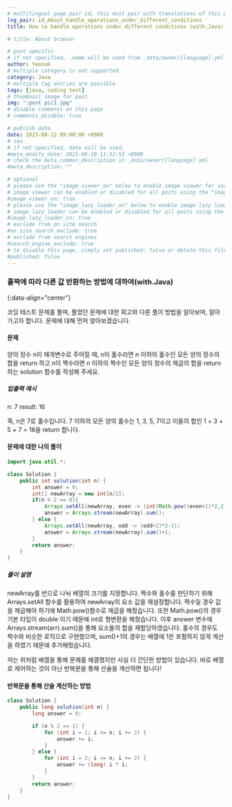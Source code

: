 ```yaml
---
# multilingual page pair id, this must pair with translations of this page. (This name must be unique)
lng_pair: id_About_handle_operations_under_different_conditions
title: How to handle operations under different conditions (with.Java)

# title: About browser

# post specific
# if not specified, .name will be used from _data/owner/[language].yml
author: Yeonuk
# multiple category is not supported
category: Java
# multiple tag entries are possible
tags: [java, coding test]
# thumbnail image for post
img: ":post_pic1.jpg"
# disable comments on this page
# comments_disable: true

# publish date
date: 2023-08-22 09:00:00 +0900
# seo
# if not specified, date will be used.
#meta_modify_date: 2021-08-10 11:32:53 +0900
# check the meta_common_description in _data/owner/[language].yml
#meta_description: ""

# optional
# please use the "image_viewer_on" below to enable image viewer for individual pages or posts (_posts/ or [language]/_posts folders).
# image viewer can be enabled or disabled for all posts using the "image_viewer_posts: true" setting in _data/conf/main.yml.
#image_viewer_on: true
# please use the "image_lazy_loader_on" below to enable image lazy loader for individual pages or posts (_posts/ or [language]/_posts folders).
# image lazy loader can be enabled or disabled for all posts using the "image_lazy_loader_posts: true" setting in _data/conf/main.yml.
#image_lazy_loader_on: true
# exclude from on site search
#on_site_search_exclude: true
# exclude from search engines
#search_engine_exclude: true
# to disable this page, simply set published: false or delete this file
#published: false
---
```


<!-- outline-start -->

### 홀짝에 따라 다른 값 반환하는 방법에 대하여(with.Java)

{:data-align="center"}

<!-- outline-end -->

코딩 테스트 문제를 풀며, 풀었던 문제에 대한 회고와 다른 풀이 방법을 알아보며, 알아가고자 합니다.
문제에 대해 먼저 알아보겠습니다.

#### 문제

양의 정수 n이 매개변수로 주어질 때, n이 홀수라면 n 이하의 홀수인 모든 양의 정수의 합을 return 하고 n이 짝수라면 n 이하의 짝수인 모든 양의 정수의 제곱의 합을 return 하는 solution 함수를 작성해 주세요.

##### 입출력 예시

n: 7
result: 16

즉, n은 7로 홀수입니다. 7 이하의 모든 양의 홀수는 1, 3, 5, 7이고 이들의 합인 1 + 3 + 5 + 7 = 16을 return 합니다.

#### 문제에 대한 나의 풀이

```java
import java.util.*;

class Solution {
    public int solution(int n) {
        int answer = 0;
        int[] newArray = new int[n/2];
        if(n % 2 == 0){
            Arrays.setAll(newArray, even -> (int)Math.pow((even+1)*2,2));
            answer = Arrays.stream(newArray).sum();
        } else {
            Arrays.setAll(newArray, odd -> (odd+2)*2-1);
            answer = Arrays.stream(newArray).sum()+1;
        }
        return answer;
    }
}
```

##### 풀이 설명

newArray를 반으로 나눠 배열의 크기를 지정합니다. 짝수와 홀수를 판단하기 위해 Arrays.setAll 함수를 활용하여 newArray의 요소 값을 재설정합니다. 짝수일 경우 값을 제곱해야 하기에 Math.pow()함수로 제곱을 해줬습니다. 또한 Math.pow()의 경우 기본 타입이 double 이기 때문에 int로 형변환을 해줬습니다. 이후 answer 변수에 Arrays.stream(arr).sum()을 통해 요소들의 합을 재할당하였습니다.
홀수의 경우도 짝수와 비슷한 로직으로 구현했으며, sum()+1의 경우는 배열에 1은 포함하지 않게 계산을 하였기 때문에 추가해줬습니다.

저는 위처럼 배열을 통해 문제를 해결했지만 사실 더 간단한 방법이 있습니다.
바로 배열로 제어하는 것이 아닌 반복문을 통해 산술을 계산하면 됩니다!

#### 반복문을 통해 산술 계산하는 방법

```java
class Solution {
    public long solution(int n) {
        long answer = 0;

        if (n % 2 == 1) {
            for (int i = 1; i <= n; i += 2) {
                answer += i;
            }
        } else {
            for (int i = 2; i <= n; i += 2) {
                answer += (long) i * i;
            }
        }
        return answer;
    }
}
```
